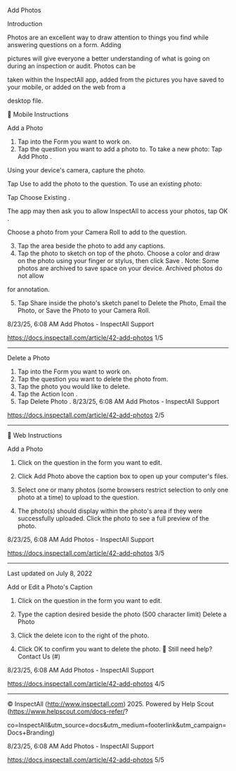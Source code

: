 Add Photos

Introduction

Photos are an excellent way to draw attention to things you find while answering questions on a form. Adding

pictures will give everyone a better understanding of what is going on during an inspection or audit. Photos can be

taken within the InspectAll app, added from the pictures you have saved to your mobile, or added on the web from a

desktop file.

 Mobile Instructions

Add a Photo

1. Tap into the Form you want to work on.
2. Tap the question you want to add a photo to. To take a new photo:
Tap  Add Photo .

Using your device's camera, capture the photo.

Tap  Use  to add the photo to the question. To use an existing photo:

Tap  Choose Existing .

The app may then ask you to allow InspectAll to access your photos, tap  OK .

Choose a photo from your Camera Roll to add to the question.

3. Tap the area beside the photo to add any captions.
4. Tap the photo to sketch on top of the photo. Choose a color and draw on the photo using your finger or stylus,
then click  Save . Note: Some photos are archived to save space on your device. Archived photos do not allow

for annotation.

5. Tap  Share  inside the photo's sketch panel to Delete the Photo, Email the Photo, or Save the Photo to your
Camera Roll.

8/23/25, 6:08 AM Add Photos - InspectAll Support

https://docs.inspectall.com/article/42-add-photos 1/5


---

Delete a Photo

1. Tap into the Form you want to work on.
2. Tap the question you want to delete the photo from.
3. Tap the photo you would like to delete.
4. Tap the  Action Icon .
5. Tap  Delete Photo .
8/23/25, 6:08 AM Add Photos - InspectAll Support

https://docs.inspectall.com/article/42-add-photos 2/5


---

 Web Instructions

Add a Photo

1. Click on the question in the form you want to edit.
2. Click  Add Photo above the caption box  to open up your computer's files.
3. Select one or many photos (some browsers restrict selection to only one photo at a time) to upload to the
question.

4. The photo(s) should display within the photo's area if they were successfully uploaded. Click the photo to see a
full preview of the photo.

8/23/25, 6:08 AM Add Photos - InspectAll Support

https://docs.inspectall.com/article/42-add-photos 3/5


---

Last updated on July 8, 2022

Add or Edit a Photo's Caption

1. Click on the question in the form you want to edit.
2. Type the caption desired beside the photo (500 character limit)
Delete a Photo

1. Click the delete icon to the right of the photo.
2. Click  OK  to confirm you want to delete the photo.
 Still need help? Contact Us (#)

8/23/25, 6:08 AM Add Photos - InspectAll Support

https://docs.inspectall.com/article/42-add-photos 4/5


---

© InspectAll (http://www.inspectall.com) 2025. Powered by Help Scout (https://www.helpscout.com/docs-refer/?

co=InspectAll&utm_source=docs&utm_medium=footerlink&utm_campaign=Docs+Branding)

8/23/25, 6:08 AM Add Photos - InspectAll Support

https://docs.inspectall.com/article/42-add-photos 5/5

